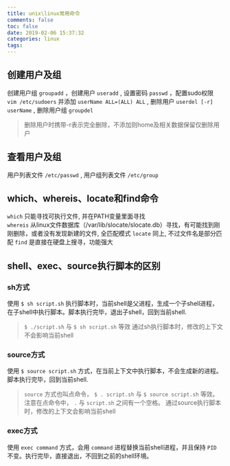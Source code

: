 ```yaml
---
title: unix\linux常用命令
comments: false
toc: false
date: 2019-02-06 15:37:32
categories: linux
tags:
---
```


## 创建用户及组

创建用户组 `groupadd` ，创建用户 `useradd` , 设置密码 `passwd` ，配置sudo权限 `vim /etc/sudoers` 并添加 `userName ALL=(ALL) ALL` , 删除用户 `userdel [-r] userName` , 删除用户组 `groupdel` 

> 删除用户时携带-r表示完全删除，不添加则home及相关数据保留仅删除用户

## 查看用户及组

用户列表文件 `/etc/passwd` , 用户组列表文件 `/etc/group` 

## which、whereis、locate和find命令

 `which` 只能寻找可执行文件, 并在PATH变量里面寻找  
 `whereis` 从linux文件数据库（/var/lib/slocate/slocate.db）寻找，有可能找到刚刚删除，或者没有发现新建的文件, 全匹配模式
 `locate` 同上, 不过文件名是部分匹配
 `find` 是直接在硬盘上搜寻，功能强大

## shell、exec、source执行脚本的区别

### sh方式

使用 `$ sh script.sh` 执行脚本时，当前shell是父进程，生成一个子shell进程，在子shell中执行脚本。脚本执行完毕，退出子shell，回到当前shell.

> `$ ./script.sh` 与 `$ sh script.sh` 等效
> 通过sh执行脚本时，修改的上下文不会影响当前shell

### source方式

使用 `$ source script.sh` 方式，在当前上下文中执行脚本，不会生成新的进程。脚本执行完毕，回到当前shell.

> `source` 方式也叫点命令， `$ . script.sh` 与 `$ source script.sh` 等效。注意在点命令中， `.` 与 `script.sh` 之间有一个空格。
> 通过source执行脚本时，修改的上下文会影响当前shell

### exec方式

使用 `exec command` 方式，会用 `command` 进程替换当前shell进程，并且保持 `PID` 不变。执行完毕，直接退出，不回到之前的shell环境。
